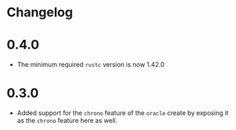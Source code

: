 # Changelog

# 0.4.0
* The minimum required `rustc` version is now 1.42.0

# 0.3.0
* Added support for the `chrono` feature of the `oracle` create by exposing it as the `chrono` feature here as well.
